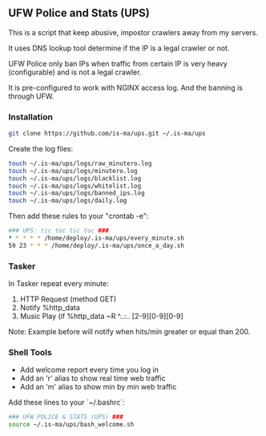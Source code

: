 <!-- GETTING STARTED -->
## UFW Police and Stats (UPS)

This is a script that keep abusive, impostor crawlers away from my servers.

It uses DNS lookup tool determine if the IP is a legal crawler or not.

UFW Police only ban IPs when traffic from certain IP is very heavy (configurable) and is not a legal crawler. 

It is pre-configured to work with NGINX access log. And the banning is through UFW. 


### Installation

```sh
git clone https://github.com/is-ma/ups.git ~/.is-ma/ups
```

Create the log files:

```sh
touch ~/.is-ma/ups/logs/raw_minutero.log
touch ~/.is-ma/ups/logs/minutero.log
touch ~/.is-ma/ups/logs/blacklist.log
touch ~/.is-ma/ups/logs/whitelist.log
touch ~/.is-ma/ups/logs/banned_ips.log
touch ~/.is-ma/ups/logs/daily.log
```
  
Then add these rules to your "crontab -e":

```sh
### UPS: tic toc tic toc ###
* * * * * /home/deploy/.is-ma/ups/every_minute.sh
59 23 * * * /home/deploy/.is-ma/ups/once_a_day.sh
```


### Tasker

In Tasker repeat every minute:

1) HTTP Request (method GET)
2) Notify %http_data
3) Music Play (if %http_data ~R ^..:.. [2-9][0-9][0-9]

Note: Example before will notify when hits/min greater or equal than 200.


### Shell Tools

- Add welcome report every time you log in 
- Add an 'r' alias to show real time web traffic
- Add an 'm' alias to show min by min web traffic

Add these lines to your ´~/.bashrc´:

```sh
### UFW POLICE & STATS (UPS) ###
source ~/.is-ma/ups/bash_welcome.sh
```
